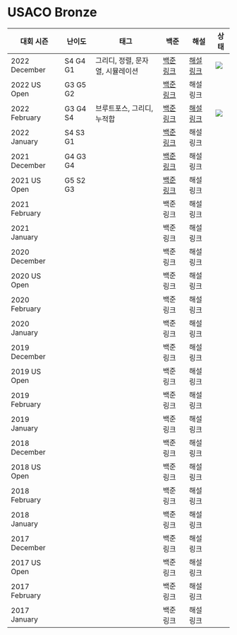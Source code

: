 # USACO Bronze

| 대회 시즌 | 난이도 | 태그 | 백준 | 해설 | 상태 |
| --- | --- | --- | --- | --- | --- |
| 2022 December | S4 G4 G1 | 그리디, 정렬, 문자열, 시뮬레이션 | [백준 링크](https://www.acmicpc.net/category/743) | [해설 링크](./2022%20December) | ![](https://img.shields.io/static/v1?label=progress&message=100%&color=brightgreen) |
| 2022 US Open | G3 G5 G2 |  | [백준 링크](https://www.acmicpc.net/category/655) | 해설 링크 |  |
| 2022 February | G3 G4 S4 | 브루트포스, 그리디, 누적합  | [백준 링크](https://www.acmicpc.net/category/649) | [해설 링크](./2022%20February) | ![](https://img.shields.io/static/v1?label=progress&message=66%&color=brightgreen) |
| 2022 January | S4 S3 G1 |  | [백준 링크](https://www.acmicpc.net/category/645) | 해설 링크 |  |
| 2021 December | G4 G3 G4 |  | [백준 링크](https://www.acmicpc.net/category/612) | 해설 링크 |  |
| 2021 US Open | G5 S2 G3 |  | [백준 링크](https://www.acmicpc.net/category/531) | 해설 링크 |  |
| 2021 February |  |  | 백준 링크 | 해설 링크 |  |
| 2021 January |  |  | 백준 링크 | 해설 링크 |  |
| 2020 December |  |  | 백준 링크 | 해설 링크 |  |
| 2020 US Open |  |  | 백준 링크 | 해설 링크 |  |
| 2020 February |  |  | 백준 링크 | 해설 링크 |  |
| 2020 January |  |  | 백준 링크 | 해설 링크 |  |
| 2019 December |  |  | 백준 링크 | 해설 링크 |  |
| 2019 US Open |  |  | 백준 링크 | 해설 링크 |  |
| 2019 February |  |  | 백준 링크 | 해설 링크 |  |
| 2019 January |  |  | 백준 링크 | 해설 링크 |  |
| 2018 December |  |  | 백준 링크 | 해설 링크 |  |
| 2018 US Open |  |  | 백준 링크 | 해설 링크 |  |
| 2018 February |  |  | 백준 링크 | 해설 링크 |  |
| 2018 January |  |  | 백준 링크 | 해설 링크 |  |
| 2017 December |  |  | 백준 링크 | 해설 링크 |  |
| 2017 US Open |  |  | 백준 링크 | 해설 링크 |  |
| 2017 February |  |  | 백준 링크 | 해설 링크 |  |
| 2017 January |  |  | 백준 링크 | 해설 링크 |  |
